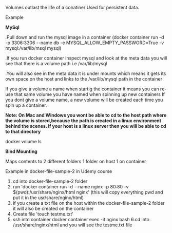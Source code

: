 Volumes outlast the life of a conatiner
Used for persistent data.

Example 

**MySql**

.Pull down and run the mysql image in a container (docker container run -d -p 3306:3306 --name db -e MYSQL_ALLOW_EMPTY_PASSWORD=True  -v mysql:/var/lib/msql mysql) 

.If you run docker container inspect mysql and look at the meta data you will see that there is a volume path i.e /var/lib/mysql

.You will also see in the meta data it is under mounts which means it gets its own space on the host and links to the /var/lib/mysql path in the container

If you give a volume a name when startig the container it means you can re-use that same volume you have named when spinning up new containers
If you dont give a volume name, a new volume will be created each time you spin up a container.

**Note: On Mac and Windows you wont be able to cd to the host path where the volume is stored,because the path is created in a linux environment behind the scenes. If your host is a linux server then you will be able to cd to that directory**

docker volume ls


**Bind Mounting**

Maps contents to 2 different folders 1 folder on host 1 on container

Example in docker-file-sample-2 in Udemy course 
1. cd into docker-file-sample-2 folder
2. run 'docker container run -d --name nginx -p 80:80 -v $(pwd):/usr/share/nginx/html nginx' (this will copy everything pwd and put it in the usr/share/nginx/html)
3. if you create a txt file on the host within the docker-file-sample-2 folder it will also be created on the container
4. Create file 'touch testme.txt'
5. ssh into container docker container exec -it nginx bash
6.cd into /usr/share/nginx/html and you will see the testme.txt file
